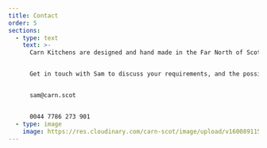 ```yaml
---
title: Contact
order: 5
sections:
  - type: text
    text: >-
      Carn Kitchens are designed and hand made in the Far North of Scotland


      Get in touch with Sam to discuss your requirements, and the possibilities...


      sam@carn.scot


      0044 7786 273 901
  - type: image
    image: https://res.cloudinary.com/carn-scot/image/upload/v1600891154/carn.scot%20page%201/IMG_20200709_142154_mw608z.jpg
---
```

